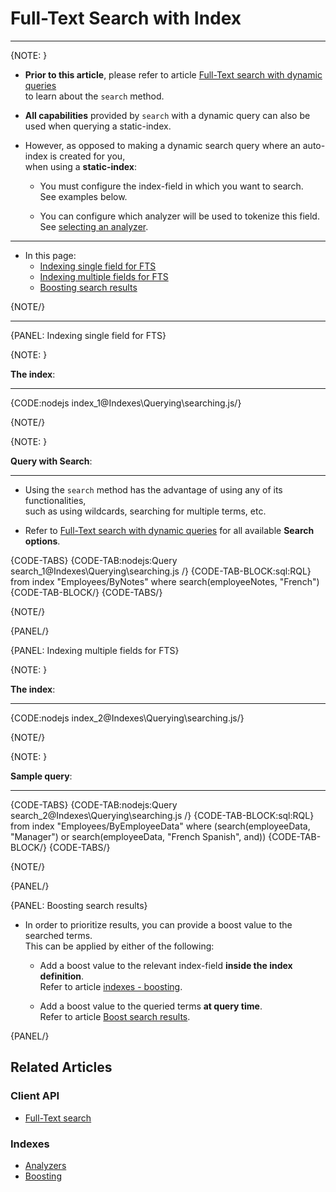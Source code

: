# Full-Text Search with Index
---

{NOTE: }

* __Prior to this article__, please refer to article [Full-Text search with dynamic queries](../../client-api/session/querying/text-search/full-text-search)  
  to learn about the `search` method.  

* __All capabilities__ provided by `search` with a dynamic query can also be used when querying a static-index.

* However, as opposed to making a dynamic search query where an auto-index is created for you,  
  when using a __static-index__:  

    * You must configure the index-field in which you want to search.  
      See examples below.  
      
    * You can configure which analyzer will be used to tokenize this field.  
      See [selecting an analyzer](../../indexes/using-analyzers#selecting-an-analyzer-for-a-field).    

---

* In this page:
  * [Indexing single field for FTS](../../indexes/querying/searching#indexing-single-field-for-fts)
  * [Indexing multiple fields for FTS](../../indexes/querying/searching#indexing-multiple-fields-for-fts)
  * [Boosting search results](../../indexes/querying/searching#boosting-search-results)

{NOTE/}

---

{PANEL: Indexing single field for FTS}

{NOTE: }

__The index__:

---

{CODE:nodejs index_1@Indexes\Querying\searching.js/}

{NOTE/}

{NOTE: }

__Query with Search__:

---

* Using the `search` method has the advantage of using any of its functionalities,  
  such as using wildcards, searching for multiple terms, etc.  

* Refer to [Full-Text search with dynamic queries](../../client-api/session/querying/text-search/full-text-search) for all available __Search options__.

{CODE-TABS}
{CODE-TAB:nodejs:Query search_1@Indexes\Querying\searching.js /}
{CODE-TAB-BLOCK:sql:RQL}
from index "Employees/ByNotes"
where search(employeeNotes, "French")
{CODE-TAB-BLOCK/}
{CODE-TABS/}

{NOTE/}

{PANEL/}

{PANEL: Indexing multiple fields for FTS}

{NOTE: }

__The index__:

---

{CODE:nodejs index_2@Indexes\Querying\searching.js/}

{NOTE/}

{NOTE: }

__Sample query__:

---

{CODE-TABS}
{CODE-TAB:nodejs:Query search_2@Indexes\Querying\searching.js /}
{CODE-TAB-BLOCK:sql:RQL}
from index "Employees/ByEmployeeData"
where (search(employeeData, "Manager") or search(employeeData, "French Spanish", and))
{CODE-TAB-BLOCK/}
{CODE-TABS/}

{NOTE/}

{PANEL/}

{PANEL: Boosting search results}

* In order to prioritize results, you can provide a boost value to the searched terms.  
  This can be applied by either of the following:

  * Add a boost value to the relevant index-field __inside the index definition__.  
    Refer to article [indexes - boosting](../../indexes/boosting).

  * Add a boost value to the queried terms __at query time__.  
    Refer to article [Boost search results](../../client-api/session/querying/text-search/boost-search-results).

{PANEL/}

## Related Articles

### Client API

- [Full-Text search](../../client-api/session/querying/text-search/full-text-search)

### Indexes

- [Analyzers](../../indexes/using-analyzers)
- [Boosting](../../indexes/boosting)
